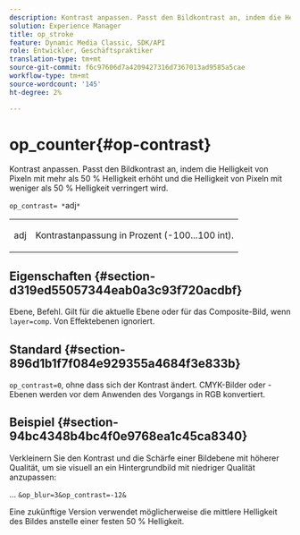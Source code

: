 ```yaml
---
description: Kontrast anpassen. Passt den Bildkontrast an, indem die Helligkeit von Pixeln mit mehr als 50 % Helligkeit erhöht und die Helligkeit von Pixeln mit weniger als 50 % Helligkeit verringert wird.
solution: Experience Manager
title: op_stroke
feature: Dynamic Media Classic, SDK/API
role: Entwickler, Geschäftspraktiker
translation-type: tm+mt
source-git-commit: f6c97606d7a4209427316d7367013ad9585a5cae
workflow-type: tm+mt
source-wordcount: '145'
ht-degree: 2%

---
```



# op_counter{#op-contrast}

Kontrast anpassen. Passt den Bildkontrast an, indem die Helligkeit von Pixeln mit mehr als 50 % Helligkeit erhöht und die Helligkeit von Pixeln mit weniger als 50 % Helligkeit verringert wird.

`op_contrast= *`adj`*`

<table id="simpletable_8246802C74424A68A7A2EA5B50A89D42"> 
 <tr class="strow"> 
  <td class="stentry"> <p><span class="varname"> adj</span> </p> </td> 
  <td class="stentry"> <p>Kontrastanpassung in Prozent (-100...100 int). </p></td> 
 </tr> 
</table>

## Eigenschaften {#section-d319ed55057344eab0a3c93f720acdbf}

Ebene, Befehl. Gilt für die aktuelle Ebene oder für das Composite-Bild, wenn `layer=comp`. Von Effektebenen ignoriert.

## Standard {#section-896d1b1f7f084e929355a4684f3e833b}

`op_contrast=0`, ohne dass sich der Kontrast ändert. CMYK-Bilder oder -Ebenen werden vor dem Anwenden des Vorgangs in RGB konvertiert.

## Beispiel {#section-94bc4348b4bc4f0e9768ea1c45ca8340}

Verkleinern Sie den Kontrast und die Schärfe einer Bildebene mit höherer Qualität, um sie visuell an ein Hintergrundbild mit niedriger Qualität anzupassen:

... `&op_blur=3&op_contrast=-12&`

Eine zukünftige Version verwendet möglicherweise die mittlere Helligkeit des Bildes anstelle einer festen 50 % Helligkeit.
